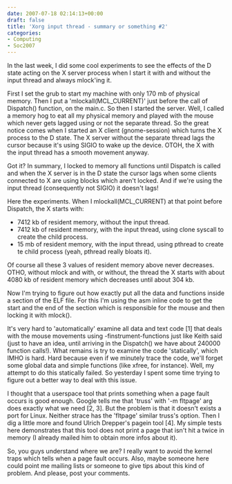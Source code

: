 ```yaml
---
date: 2007-07-18 02:14:13+00:00
draft: false
title: 'Xorg input thread - summary or something #2'
categories:
- Computing
- Soc2007
---
```






In the last week, I did some cool experiments to see the effects of the D state acting on the X server process when I start it with and without the input thread and always mlock'ing it.

First I set the grub to start my machine with only 170 mb of physical memory. Then I put a 'mlockall(MCL_CURRENT)' just before the call of Dispatch() function, on the main.c. So then I started the server. Well, I called a memory hog to eat all my physical memory and played with the mouse which never gets lagged using or not the separate thread. So the great notice comes when I started an X client (gnome-session) which turns the X process to the D state. The X server without the separate thread lags the cursor because it's using SIGIO to wake up the device. OTOH, the X with the input thread has a smooth movement anyway.

Got it? In summary, I locked to memory all functions until Dispatch is called and when the X server is in the D state the cursor lags when some clients connected to X are using blocks which aren't locked. And if we're using the input thread (consequently not SIGIO) it doesn't lags!

Here the experiments. When I mlockall(MCL_CURRENT) at that point before Dispatch, the X starts with:
- 7412 kb of resident memory, without the input thread.
- 7412 kb of resident memory, with the input thread, using clone syscall to create the child process.
- 15 mb of resident memory, with the input thread, using pthread to create te child process (yeah, pthread really bloats it).

Of course all these 3 values of resident memory above never decreases. OTHO, without mlock and with, or without, the thread the X starts with
about 4080 kb of resident memory which decreases until about 304 kb.

Now I'm trying to figure out how exactly put all the data and functions inside a section of the ELF file. For this I'm using the asm inline code to get the start and the end of the section which is responsible for the mouse and then locking it with mlock().

It's very hard to 'automatically' examine all data and text code [1] that deals with the mouse movements using -finstrument-functions just like Keith said (just to have an idea, until arriving in the Dispatch() we have about 240000 function calls!). What remains is try to examine the code 'statically', which IMHO is hard. Hard because even if we minutely trace the code, we'll forget some global data and simple functions (like xfree, for instance). Well, my attempt to do this statically failed. So yesterday I spent some time trying to figure out a better way to deal with this issue.

I thought that a userspace tool that prints something when a page fault occurs is good enough. Google tells me that 'truss' with '-m fltpage' arg does exactly what we need [2, 3]. But the problem is that it doesn't exists a port for Linux. Neither strace has the 'fltpage' similar truss's option. Then I dig a little more and found Ulrich Drepper's pagein tool [4]. My simple tests here demonstrates that this tool does not print a page that isn't hit a twice in memory (I already mailed him to obtain more infos about it).

So, you guys understand where we are? I really want to avoid the kernel traps which tells when a page fault occurs. Also, maybe someone here could point me mailing lists or someone to give tips about this kind of problem. And please, post your comments.
